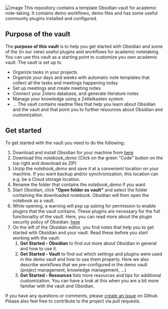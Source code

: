 ![image](title.png)
This repository contains a template Obsidian vault for academic note-taking. It contains demo workflows, demo files and has some useful community plugins installed and configured.
## Purpose of the vault
The **purpose of this vault** is to help you get started with Obsidian and some of the (in our view) useful plugins and workflows for academic notetaking. You can use this vault as a starting point to customize you own academic vault. 
The vault is set up to
- Organize tasks in your projects 
- Organize your days and weeks with automatic note templates that collect all the tasks and meetings happening today
- Set up meetings and create meeting notes
- Connect your Zotero database, and generate literature notes
- Manage your knowledge using a Zettelkasten system
- ...
The vault contains readme files that help you learn about Obsidian and the vault and that point you to further resources about Obsidian and customization.
## Get started
To get started with the vault you need to do the following:

1. Download and install Obsidian for your machine from [here](https://obsidian.md/)
2. Download this *notebook_demo* (Click on the green "Code" button on the top right and download as ZIP)
3. Unzip the *notebook_demo* and save it at a convenient location on your machine. If you want backup and/or synchronization, this location can e.g. be a Cloud storage location.
4. Rename the folder that contains the *notebook_demo* if you want
5. Start Obsidian, click **"Open folder as vault"** and select the folder containing the downloaded notebook. Obsidian will then open the notebook as a vault.
6. While opening, a warning will pop up asking for permission to enable plugins that the vault contains. These plugins are necessary for the full functionality of the vault. Here, you can read more about the plugin security policy of Obsidian: [here](https://help.obsidian.md/Extending+Obsidian/Plugin+security)
7. On the left of the Obsidian editor, you find notes that help you to get started with Obsidian and your vault. Read these before you start working with the vault:
	1. **Get Started - Obsidian** to find out more about Obsidian in general and how to use it.
	2. **Get Started - Vault** to find out which settings and plugins were used in the demo vault and how to use them properly. Here we also describe workflows that we pre-configured in the demo vault (project management, knowledge management, ...) 
	3. **Get Started - Resources** lists more resources and tips for additional customization. You can have a look at this when you are a bit more familiar with the vault and Obsidian.

If you have any questions or comments, please [create an issue](https://github.com/selinaZitrone/notebook_demo/issues/new) on Github.
Please also feel free to contribute to the project via pull requests.